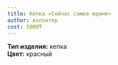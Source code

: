 ```yaml
---
title: Кепка «Сейчас самое время»
author: волонтер
cost: 5000₸
---
```

**Тип изделия:** кепка  
**Цвет:** красный  